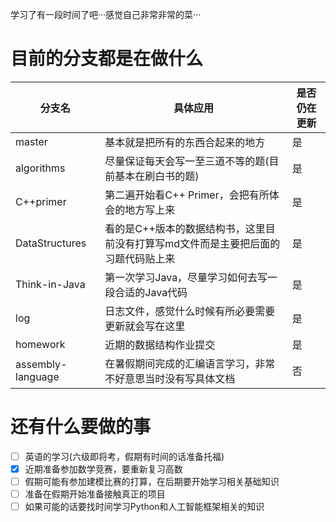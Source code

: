 学习了有一段时间了吧···感觉自己非常非常的菜···

# 目前的分支都是在做什么

| 分支名 | 具体应用 | 是否仍在更新 |
| --- | --- | --- |
| master | 基本就是把所有的东西合起来的地方 | 是 |
| algorithms | 尽量保证每天会写一至三道不等的题(目前基本在刷白书的题) | 是 |
| C++primer | 第二遍开始看C++ Primer，会把有所体会的地方写上来 | 是 |
| DataStructures | 看的是C++版本的数据结构书，这里目前没有打算写md文件而是主要把后面的习题代码贴上来 | 是 |
| Think-in-Java | 第一次学习Java，尽量学习如何去写一段合适的Java代码 | 是 |
| log | 日志文件，感觉什么时候有所必要需要更新就会写在这里 | 是 |
| homework | 近期的数据结构作业提交 | 是 |
| assembly-language | 在暑假期间完成的汇编语言学习，非常不好意思当时没有写具体文档 | 否 |

# 还有什么要做的事


- [ ] 英语的学习(六级即将考，假期有时间的话准备托福)
- [x] 近期准备参加数学竞赛，要重新复习高数
- [ ] 假期可能有参加建模比赛的打算，在后期要开始学习相关基础知识
- [ ] 准备在假期开始准备接触真正的项目
- [ ] 如果可能的话要找时间学习Python和人工智能框架相关的知识